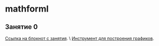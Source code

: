 # mathforml
## Занятие 0

 [Ссылка на блокнот с занятия](https://1drv.ms/u/s!AtKOK2CTXZpFgSj5tbnTFFyWt75T). \\
 [Инструмент для построения графиков](https://www.desmos.com/?lang=ru).
 
 
 
